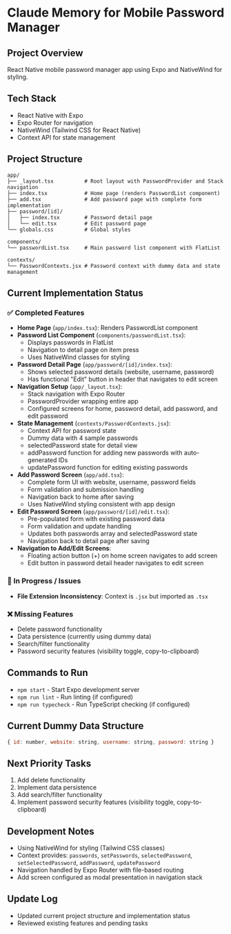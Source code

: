 # Claude Memory for Mobile Password Manager

## Project Overview
React Native mobile password manager app using Expo and NativeWind for styling.

## Tech Stack
- React Native with Expo
- Expo Router for navigation
- NativeWind (Tailwind CSS for React Native)
- Context API for state management

## Project Structure
```
app/
├── _layout.tsx          # Root layout with PasswordProvider and Stack navigation
├── index.tsx            # Home page (renders PasswordList component)
├── add.tsx              # Add password page with complete form implementation
├── password/[id]/
│   ├── index.tsx        # Password detail page
│   └── edit.tsx         # Edit password page
└── globals.css          # Global styles

components/
└── passwordList.tsx     # Main password list component with FlatList

contexts/
└── PasswordContexts.jsx # Password context with dummy data and state management
```

## Current Implementation Status

### ✅ Completed Features
- **Home Page** (`app/index.tsx`): Renders PasswordList component
- **Password List Component** (`components/passwordList.tsx`): 
  - Displays passwords in FlatList
  - Navigation to detail page on item press
  - Uses NativeWind classes for styling
- **Password Detail Page** (`app/password/[id]/index.tsx`):
  - Shows selected password details (website, username, password)
  - Has functional "Edit" button in header that navigates to edit screen
- **Navigation Setup** (`app/_layout.tsx`):
  - Stack navigation with Expo Router
  - PasswordProvider wrapping entire app
  - Configured screens for home, password detail, add password, and edit password
- **State Management** (`contexts/PasswordContexts.jsx`):
  - Context API for password state
  - Dummy data with 4 sample passwords
  - selectedPassword state for detail view
  - addPassword function for adding new passwords with auto-generated IDs
  - updatePassword function for editing existing passwords
- **Add Password Screen** (`app/add.tsx`):
  - Complete form UI with website, username, password fields
  - Form validation and submission handling
  - Navigation back to home after saving
  - Uses NativeWind styling consistent with app design
- **Edit Password Screen** (`app/password/[id]/edit.tsx`):
  - Pre-populated form with existing password data
  - Form validation and update handling
  - Updates both passwords array and selectedPassword state
  - Navigation back to detail page after saving
- **Navigation to Add/Edit Screens**:
  - Floating action button (+) on home screen navigates to add screen
  - Edit button in password detail header navigates to edit screen

### 🚧 In Progress / Issues
- **File Extension Inconsistency**: Context is `.jsx` but imported as `.tsx`

### ❌ Missing Features
- Delete password functionality
- Data persistence (currently using dummy data)
- Search/filter functionality
- Password security features (visibility toggle, copy-to-clipboard)

## Commands to Run
- `npm start` - Start Expo development server
- `npm run lint` - Run linting (if configured)
- `npm run typecheck` - Run TypeScript checking (if configured)

## Current Dummy Data Structure
```javascript
{ id: number, website: string, username: string, password: string }
```

## Next Priority Tasks
1. Add delete functionality
2. Implement data persistence
3. Add search/filter functionality
4. Implement password security features (visibility toggle, copy-to-clipboard)

## Development Notes
- Using NativeWind for styling (Tailwind CSS classes)
- Context provides: `passwords`, `setPasswords`, `selectedPassword`, `setSelectedPassword`, `addPassword`, `updatePassword`
- Navigation handled by Expo Router with file-based routing
- Add screen configured as modal presentation in navigation stack

## Update Log
- Updated current project structure and implementation status
- Reviewed existing features and pending tasks